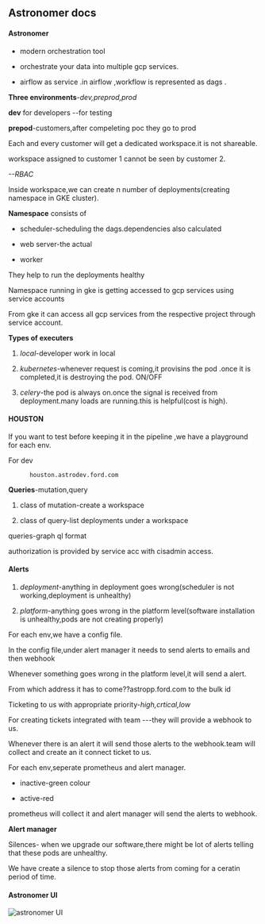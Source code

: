 ## Astronomer docs

#### Astronomer

- modern orchestration tool

- orchestrate your data into multiple gcp services.

-  airflow as service .in airflow ,workflow is represented as dags .


**Three environments**-*dev,preprod,prod*

 **dev** for developers --for testing

 **prepod**-customers,after compeleting poc they go to prod

Each and every customer will get a dedicated workspace.it is not shareable.

 workspace assigned to customer 1 cannot be seen by customer 2.

*--RBAC*

Inside workspace,we can create n number of deployments(creating namespace in GKE cluster). 

**Namespace** consists of

-  scheduler-scheduling the dags.dependencies also calculated

-  web server-the actual 

-  worker

They help to run the deployments healthy

Namespace running in gke is getting accessed to gcp services using service accounts

From gke it can access all gcp services from the respective project through service account.

**Types of executers**

 1. *local*-developer work in local

 2. *kubernetes*-whenever request is coming,it provisins the pod .once it is completed,it is destroying the pod. ON/OFF 
 
 3. *celery*-the pod is always on.once the signal is received from deployment.many loads are running.this is helpful(cost is high).

#### HOUSTON

 If you want to test before keeping it in the pipeline ,we have a playground for each env.

For dev 

          houston.astrodev.ford.com 

**Queries**-mutation,query

   1. class of mutation-create a workspace

   2. class of query-list deployments under a workspace

queries-graph ql format

authorization is provided by service acc with cisadmin access.

#### Alerts

 1. *deployment*-anything in deployment goes wrong(scheduler is not working,deployment is unhealthy)

 2. *platform*-anything goes wrong in the platform level(software installation is unhealthy,pods are not creating properly)

For each env,we have a config file.

  In the config file,under alert manager it needs to send alerts to emails and then webhook

  Whenever something goes wrong in the platform level,it will send a alert.

  From which address it has to come??astropp.ford.com to the bulk id

  Ticketing to us with appropriate priority-*high,crtical,low*

  For creating tickets integrated with team ---they will provide a webhook to us.

  Whenever there is an alert it will send those alerts to the webhook.team will collect and create an it connect ticket to us.

For each env,seperate prometheus and alert manager.

  - inactive-green colour

  - active-red 
  
prometheus will collect it and alert manager will send the alerts to webhook.

**Alert manager**

 Silences- when we upgrade our software,there might be lot of alerts telling that these pods are unhealthy.

 We have create a silence to stop those alerts from coming for a ceratin period of time.

 #### Astronomer UI

![astronomer UI](astro.png)


